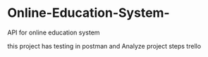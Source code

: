 # Online-Education-System-
API for online education system

this project has testing in postman and Analyze project steps trello

